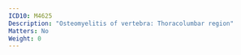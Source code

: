 ```yaml
---
ICD10: M4625
Description: "Osteomyelitis of vertebra: Thoracolumbar region"
Matters: No
Weight: 0
---
```

